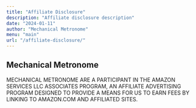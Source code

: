 ```yaml
---
title: "Affiliate Disclosure"
description: "Affiliate disclosure description"
date: "2024-01-11"
author: "Mechanical Metronome"
menu: "main"
url: "/affiliate-disclosure/"
---
```


## Mechanical Metronome

MECHANICAL METRONOME ARE A PARTICIPANT IN THE AMAZON SERVICES LLC ASSOCIATES PROGRAM, AN AFFILIATE ADVERTISING PROGRAM DESIGNED TO PROVIDE A MEANS FOR US TO EARN FEES BY LINKING TO AMAZON.COM AND AFFILIATED SITES.
